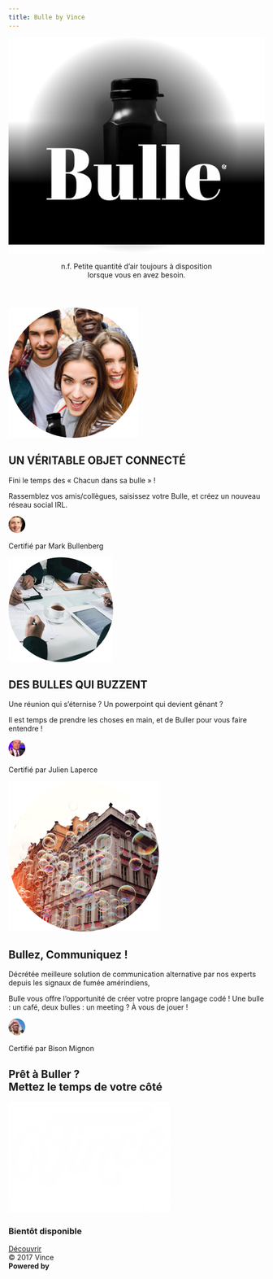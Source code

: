 ```yaml
---
title: Bulle by Vince
---
```


<article id="bulle-presentation">

<header>

<img src="../assets/img/header-bulle.png" srcset="../assets/img/header-bulle@2x.png 2x, ../assets/img/header-bulle@3x.png 3x" class="header_bulle" />

<p>n.f. Petite quantité d’air toujours à disposition
<br/>lorsque vous en avez besoin.</p>
</header>

<section id="features">

<div class="item">

<img src="../assets/img/bulle-connected.png" srcset="../assets/img/bulle-connected@2x.png 2x, ../assets/img/bulle-connected@3x.png 3x" height="256" />

<div class="infos">

<h2>UN VÉRITABLE OBJET CONNECTÉ</h2>

<p>Fini le temps des « Chacun dans sa bulle » ! <p/> 

<p>Rassemblez vos amis/collègues, saisissez votre Bulle,
et créez un nouveau réseau social IRL.</p>

<div class="quote">

<img src="../assets/img/avatar-markbullenberg.png" srcset="../assets/img/avatar-markbullenberg@2x.png 2x, ../assets/img/avatar-markbullenberg@3x.png 3x" />

<quote>Certifié par Mark Bullenberg</quote>

</div>

</div>

</div>

<div class="item">

<img src="../assets/img/bulle-buzz.png" srcset="../assets/img/bulle-buzz@2x.png 2x, ../assets/img/bulle-buzz@3x.png 3x" height="206" />

<div class="infos">

<h2>DES BULLES QUI BUZZENT</h2>

<p>Une réunion qui s’éternise ? Un powerpoint qui devient gênant ? <p/> 

<p>Il est temps de prendre les choses en main, et de Buller pour vous faire entendre !</p>

<div class="quote">

<img src="../assets/img/avatar-julienlaperce.png" srcset="../assets/img/avatar-julienlaperce@2x.png 2x, ../assets/img/avatar-julienlaperce@3x.png 3x" />

<quote>Certifié par Julien Laperce</quote>

</div>

</div>

</div>

<div class="item">

<img src="../assets/img/bulle-communication.png" srcset="../assets/img/bulle-communication@2x.png 2x, ../assets/img/bulle-communication@3x.png 3x" height="296" />

<div class="infos">

<h2>Bullez, Communiquez !</h2>

<p>Décrétée meilleure solution de communication alternative par nos experts depuis les signaux de fumée amérindiens, <p/>
<p>Bulle vous offre l’opportunité de créer votre propre langage codé ! Une bulle : un café, deux bulles : un meeting ? À vous de jouer !</p>

<div class="quote">

<img src="../assets/img/avatar-bisonmignon.png" srcset="../assets/img/avatar-bisonmignon@2x.png 2x, ../assets/img/avatar-bisonmignon@3x.png 3x" />

<quote>Certifié par Bison Mignon</quote>

</div>

</div>

</div>

</section>

</article>
<section id="vince-bulle">
<h2>
  Prêt à Buller ? <br/>
  Mettez le temps de votre côté
</h2>
<img alt="" src="../assets/vectors/logo-vince.svg" />
<h3>Bientôt disponible</h3>
<a href="{{ '/' | relative_url }}" class="button">Découvrir</a>
</section>
<footer>
<div id="copyright">&copy; 2017 Vince</div>
<div id="author">
<strong>Powered by</strong>
<a href="http://ucaya.com" title="21 3 1 25 1" target="_blank">
<img alt="" src="{{ '/assets/vectors/logo-ucaya.svg' | relative_url }}" />
</a>
</div>
<div id="footer-note"></div>
</footer>
